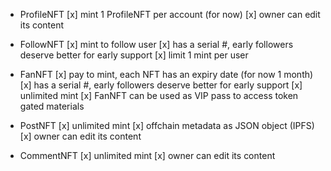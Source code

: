 - ProfileNFT
[x] mint 1 ProfileNFT per account (for now)
[x] owner can edit its content

- FollowNFT
[x] mint to follow user
[x] has a serial #, early followers deserve better for early support
[x] limit 1 mint per user

- FanNFT
[x] pay to mint, each NFT has an expiry date (for now 1 month)
[x] has a serial #, early followers deserve better for early support
[x] unlimited mint
[x] FanNFT can be used as VIP pass to access token gated materials

- PostNFT
[x] unlimited mint
[x] offchain metadata as JSON object (IPFS)
[x] owner can edit its content

- CommentNFT
[x] unlimited mint
[x] owner can edit its content
